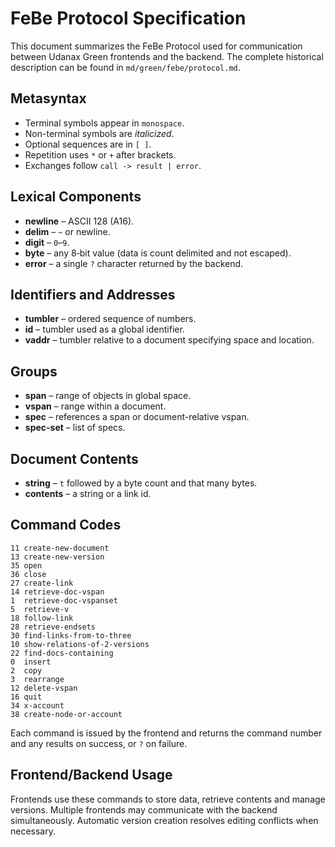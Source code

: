# FeBe Protocol Specification

This document summarizes the FeBe Protocol used for communication between Udanax Green frontends and the backend. The complete historical description can be found in `md/green/febe/protocol.md`.

## Metasyntax

- Terminal symbols appear in `monospace`.
- Non-terminal symbols are _italicized_.
- Optional sequences are in `[ ]`.
- Repetition uses `*` or `+` after brackets.
- Exchanges follow `call -> result | error`.

## Lexical Components

- **newline** – ASCII 128 (A16).
- **delim** – `~` or newline.
- **digit** – `0`–`9`.
- **byte** – any 8‑bit value (data is count delimited and not escaped).
- **error** – a single `?` character returned by the backend.

## Identifiers and Addresses

- **tumbler** – ordered sequence of numbers.
- **id** – tumbler used as a global identifier.
- **vaddr** – tumbler relative to a document specifying space and location.

## Groups

- **span** – range of objects in global space.
- **vspan** – range within a document.
- **spec** – references a span or document-relative vspan.
- **spec-set** – list of specs.

## Document Contents

- **string** – `t` followed by a byte count and that many bytes.
- **contents** – a string or a link id.

## Command Codes

```
11 create-new-document
13 create-new-version
35 open
36 close
27 create-link
14 retrieve-doc-vspan
1  retrieve-doc-vspanset
5  retrieve-v
18 follow-link
28 retrieve-endsets
30 find-links-from-to-three
10 show-relations-of-2-versions
22 find-docs-containing
0  insert
2  copy
3  rearrange
12 delete-vspan
16 quit
34 x-account
38 create-node-or-account
```

Each command is issued by the frontend and returns the command number and any results on success, or `?` on failure.

## Frontend/Backend Usage

Frontends use these commands to store data, retrieve contents and manage versions. Multiple frontends may communicate with the backend simultaneously. Automatic version creation resolves editing conflicts when necessary.
